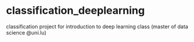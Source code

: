 # classification_deeplearning
classification project for introduction to deep learning class (master of data science @uni.lu)
